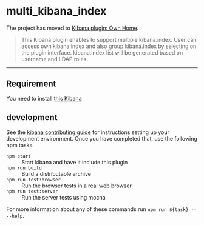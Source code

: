 # multi_kibana_index

The project has moved to [Kibana plugin: Own Home](https://github.com/wtakase/kibana-own-home).

> This Kibana plugin enables to support multiple kibana.index. User can access own kibana.index and also group kibana.index by selecting on the plugin interface. kibana.index list will be generated based on username and LDAP roles.

---

## Requirement

You need to install [this Kibana](https://github.com/wtakase/kibana/tree/4.6-multi-kibana-index)

## development

See the [kibana contributing guide](https://github.com/elastic/kibana/blob/master/CONTRIBUTING.md) for instructions setting up your development environment. Once you have completed that, use the following npm tasks.

<dl>
  <dt><code>npm start</code></dt>
  <dd>Start kibana and have it include this plugin</dd>

  <dt><code>npm run build</code></dt>
  <dd>Build a distributable archive</dd>

  <dt><code>npm run test:browser</code></dt>
  <dd>Run the browser tests in a real web browser</dd>

  <dt><code>npm run test:server</code></dt>
  <dd>Run the server tests using mocha</dd>
</dl>

For more information about any of these commands run `npm run ${task} -- --help`.
